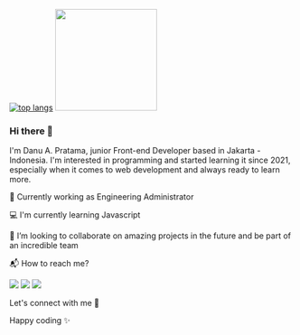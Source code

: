 [![top langs](https://github-readme-stats.vercel.app/api/top-langs/?username=danuapratama&layout=compact)](https://github.com/danuapratama/github-readme-stats)
<img height="180em" src="https://github-readme-stats.vercel.app/api?username=danuapratama&theme=buefy&show_icons=true&border_color=#8d5cff&&count_private=true&include_all_commits=true" />

### Hi there 👋

I'm Danu A. Pratama, junior Front-end Developer based in Jakarta - Indonesia. I'm interested in programming and started learning it since 2021, especially when it comes to web development and always ready to learn more.

💼 Currently working as Engineering Administrator

💻 I'm currently learning Javascript

🚀 I’m looking to collaborate on amazing projects in the future and be part of an incredible team

📬 How to reach me? 

[![](https://img.shields.io/badge/-danupratama.dev@gmail.com-1fa2f2?logo=gmail&style=flat&logoColor=white)](mailto:danupratama.dev@gmail.com)
[![](https://img.shields.io/badge/-myTelegram-purple?logo=telegram&style=flat&logoColor=white)](https://t.me/danu_pratama)
[![](https://img.shields.io/badge/-myPortfolioWebsite-orange?logo=website&style=flat)](https://linktr.ee/danupratama)

Let's connect with me 👋

Happy coding ✨
